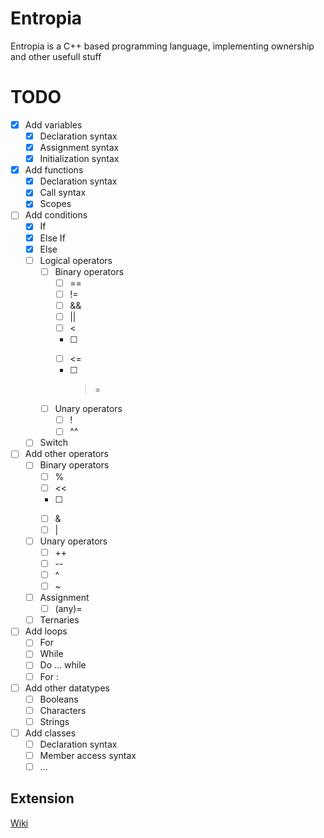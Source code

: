 # Entropia
Entropia is a C++ based programming language, implementing ownership and other usefull stuff

# TODO

- [x] Add variables
  - [x] Declaration syntax
  - [x] Assignment syntax
  - [x] Initialization syntax
- [x] Add functions
  - [x] Declaration syntax
  - [x] Call syntax
  - [x] Scopes
- [ ] Add conditions
  - [x] If
  - [x] Else If
  - [x] Else
  - [ ] Logical operators
    - [ ] Binary operators
      - [ ] ==
      - [ ] !=
      - [ ] &&
      - [ ] ||
      - [ ] <
      - [ ] >
      - [ ] <=
      - [ ] >=
    - [ ] Unary operators
      - [ ] !
      - [ ] ^^
  - [ ] Switch
- [ ] Add other operators
  - [ ] Binary operators
    - [ ] %
    - [ ] <<
    - [ ] >>
    - [ ] &
    - [ ] |
  - [ ] Unary operators
    - [ ] ++
    - [ ] --
    - [ ] ^
    - [ ] ~
  - [ ] Assignment
    - [ ] (any)=
  - [ ] Ternaries
- [ ] Add loops
  - [ ] For
  - [ ] While
  - [ ] Do ... while
  - [ ] For :
- [ ] Add other datatypes
  - [ ] Booleans
  - [ ] Characters
  - [ ] Strings
- [ ] Add classes
  - [ ] Declaration syntax
  - [ ] Member access syntax
  - [ ] ...

## Extension

[Wiki][wiki_lnk]



[wiki_lnk]: https://code.visualstudio.com/api/get-started/your-first-extension